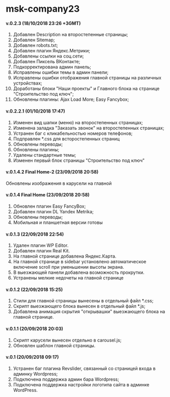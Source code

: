 # msk-company23

<h4>v.0.2.3 (18/10/2018 23:26 +3GMT)</h4>
<ol>
  <li>Добавлен Description на второстепенные страницы;</li>
  <li>Добавлен Sitemap;</li>
  <li>Добавлен robots.txt;</li>
  <li>Добавлен плагин Яндекс.Метрики;</li>
  <li>Добавлены ссылки на соц.сети;</li>
  <li>Добавлен Пиксель ВКонтакте;</li>
  <li>Подкорректирована админ панель;</li>
  <li>Исправлены ошибки темы в админ панели;</li>
  <li>Исправлены ошибки отображения главной страницы на различных устройствах;</li>
  <li>Доработаны блоки "Наши проекты" и Главного блока на странице "Строительство под ключ";</li>
  <li>Обновлены плагины: Ajax Load More; Easy Fancybox;</li>
</ol>

<h4>v.0.2.2.1 (01/10/2018 17:47)</h4>
<ol>
  <li>Изменен вид шапки (меню) на второстепенных страницах;</li>
  <li>Изменена заладка "Заказать звонок" на второстепенных страницах;</li>
  <li>Устранен баг с кликабельностью номеров телефонов;</li>
  <li>Подправлен *.css для всторостепенных страниц</li>
  <li>Обновлены переводы;</li>
  <li>Обновлены плагины;</li>
  <li>Удалены стандартные темы;</li>
  <li>Изменен первый блок страницы "Строительство под ключ"</li>
</ol>

<h4>v.0.1.4.2 Final Home-2 (23/09/2018 20:58)</h4>
Обновлены изображения в карусели на главной

<h4>v.0.1.4 Final Home (23/09/2018 20:58)</h4>
<ol>
  <li>Обновлен плагин Easy FancyBox;</li>
  <li>Добавлен плагин DL Yandex Metrika;</li>
  <li>Обновлены переводы;</li>
  <li>Мобильная и планшетная версии готовы</li>
</ol>


<h4>v.0.1.3 (22/09/2018 22:54)</h4>
<ol>
  <li>Удален плагин WP Editor.</li>
  <li>Добавлен плагин Real Kit.</li>
  <li>На главной странице добавлена Яндекс.Карта.</li>
  <li>На главной странице в sidebar установлено автоматическое включение scroll при уменьшении высоты экрана.</li>
  <li>В выезжающей панели добавлена возможность прокрутки.</li>
  <li>Устранены мелкие недочеты на главной странице</li>
</ol>

<h4>v.0.1.2 (22/09/2018 15:25)</h4>
<ol>
  <li>Стили для главной страницы вынесены в отдельный файл *.css;</li>
  <li>Скрипт выезжающего блока вынесен в отдельный файл *.js;</li>
  <li>Добавлена анимация скрытия "открывашки" выезжающего блока на главной странице.</li>
</ol>


<h4>v.0.1.1 (20/09/2018 20:03)</h4>
<ol>
  <li>Скрипт карусели вынесен отдельно в carousel.js;</li>
  <li>Обновлен шаблон главной страницы.</li>
</ol>

<h4>v.0.1 (20/09/2018 09:17)</h4>
<ol>
  <li>Устранен баг плагина Revslider, связанный со страницей входа в админку Wordpress;</li>
  <li>Подключена поддержка админ бара Wordpress;</li>
  <li>Подключена поддержка настройки логотипа сайта в админке WordPress.</li>
</ol>
